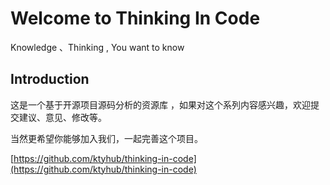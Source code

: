 # Welcome to Thinking In Code


Knowledge 、Thinking , You want to know

## Introduction

这是一个基于开源项目源码分析的资源库 ，如果对这个系列内容感兴趣，欢迎提交建议、意见、修改等。

当然更希望你能够加入我们，一起完善这个项目。

[https://github.com/ktyhub/thinking-in-code](https://github.com/ktyhub/thinking-in-code)
<script async src="https://www.googletagmanager.com/gtag/js?id=G-RFRF1TVRMP"></script>
